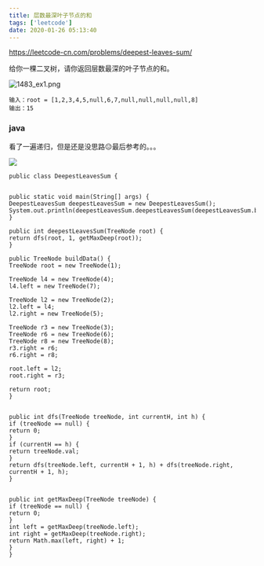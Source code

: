 ```yaml
---
title: 层数最深叶子节点的和
tags: ['leetcode']
date: 2020-01-26 05:13:40
---
```



https://leetcode-cn.com/problems/deepest-leaves-sum/


给你一棵二叉树，请你返回层数最深的叶子节点的和。

![1483_ex1.png](https://assets.leetcode-cn.com/aliyun-lc-upload/uploads/2019/12/28/1483_ex1.png)

```
输入：root = [1,2,3,4,5,null,6,7,null,null,null,null,8]
输出：15
```


### java

看了一遍递归，但是还是没思路😑最后参考的。。。


![](https://beer-1256523277.cos.ap-shanghai.myqcloud.com/blog/20200126211053.png)


```
public class DeepestLeavesSum {


public static void main(String[] args) {
DeepestLeavesSum deepestLeavesSum = new DeepestLeavesSum();
System.out.println(deepestLeavesSum.deepestLeavesSum(deepestLeavesSum.buildData()));
}

public int deepestLeavesSum(TreeNode root) {
return dfs(root, 1, getMaxDeep(root));
}

public TreeNode buildData() {
TreeNode root = new TreeNode(1);

TreeNode l4 = new TreeNode(4);
l4.left = new TreeNode(7);

TreeNode l2 = new TreeNode(2);
l2.left = l4;
l2.right = new TreeNode(5);

TreeNode r3 = new TreeNode(3);
TreeNode r6 = new TreeNode(6);
TreeNode r8 = new TreeNode(8);
r3.right = r6;
r6.right = r8;

root.left = l2;
root.right = r3;

return root;
}


public int dfs(TreeNode treeNode, int currentH, int h) {
if (treeNode == null) {
return 0;
}
if (currentH == h) {
return treeNode.val;
}
return dfs(treeNode.left, currentH + 1, h) + dfs(treeNode.right, currentH + 1, h);
}


public int getMaxDeep(TreeNode treeNode) {
if (treeNode == null) {
return 0;
}
int left = getMaxDeep(treeNode.left);
int right = getMaxDeep(treeNode.right);
return Math.max(left, right) + 1;
}
}

```
